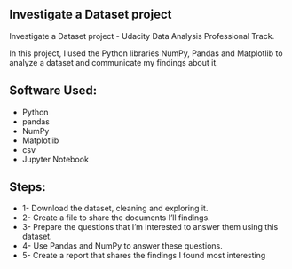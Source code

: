
## Investigate a Dataset project
Investigate a Dataset project - Udacity Data Analysis Professional Track.

In this project, I used the Python libraries NumPy, Pandas and Matplotlib to analyze a dataset and communicate my findings about it.

## Software Used:

- Python
- pandas
- NumPy
- Matplotlib
- csv
- Jupyter Notebook

## Steps:

- 1- Download the dataset, cleaning and exploring it.
- 2- Create a file to share the documents I’ll findings.
- 3- Prepare the questions that I’m interested to answer them using this dataset.
- 4- Use Pandas and NumPy to answer these questions.
- 5- Create a report that shares the findings I found most interesting


